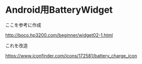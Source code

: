 <h1>Android用BatteryWidget</h1>

<p>ここを参考に作成</p>
<a href="http://boco.hp3200.com/beginner/widget02-1.html">http://boco.hp3200.com/beginner/widget02-1.html</a>
<p>これを改造</p>
<a href="https://www.iconfinder.com/icons/172581/battery_charge_icon">https://www.iconfinder.com/icons/172581/battery_charge_icon</a>
